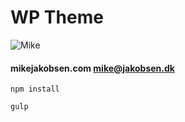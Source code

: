 # WP Theme

![Mike](http://www.mikejakobsen.com/mike.png)

#### mikejakobsen.com mike@jakobsen.dk

```
npm install

gulp
```


